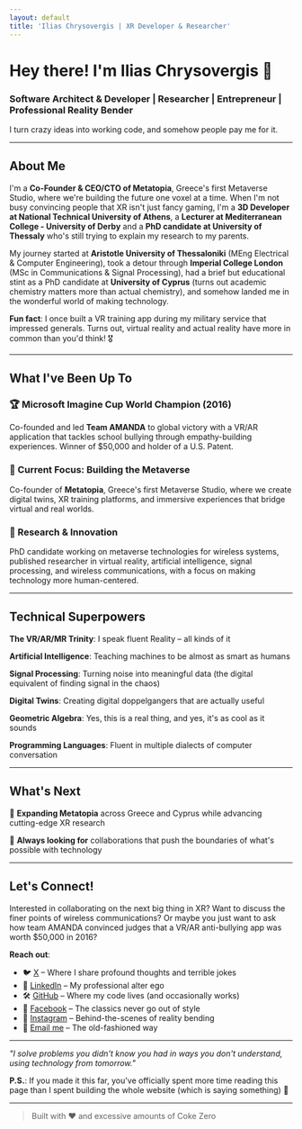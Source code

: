 ```yaml
---
layout: default
title: 'Ilias Chrysovergis | XR Developer & Researcher'
---
```


# Hey there! I'm Ilias Chrysovergis 👋

### Software Architect & Developer | Researcher | Entrepreneur | Professional Reality Bender

I turn crazy ideas into working code, and somehow people pay me for it.

---

## About Me

I'm a **Co-Founder & CEO/CTO of Metatopia**, Greece's first Metaverse Studio, where we're building the future one voxel at a time. When I'm not busy convincing people that XR isn't just fancy gaming, I'm a **3D Developer at National Technical University of Athens**, a **Lecturer at Mediterranean College - University of Derby** and a **PhD candidate at University of Thessaly** who's still trying to explain my research to my parents.

My journey started at **Aristotle University of Thessaloniki** (MEng Electrical & Computer Engineering), took a detour through **Imperial College London** (MSc in Communications & Signal Processing), had a brief but educational stint as a PhD candidate at **University of Cyprus** (turns out academic chemistry matters more than actual chemistry), and somehow landed me in the wonderful world of making technology.

**Fun fact**: I once built a VR training app during my military service that impressed generals. Turns out, virtual reality and actual reality have more in common than you'd think! 🎖️

---

## What I've Been Up To

### 🏆 Microsoft Imagine Cup World Champion (2016)
Co-founded and led **Team AMANDA** to global victory with a VR/AR application that tackles school bullying through empathy-building experiences. Winner of $50,000 and holder of a U.S. Patent.

### 🚀 Current Focus: Building the Metaverse
Co-founder of **Metatopia**, Greece's first Metaverse Studio, where we create digital twins, XR training platforms, and immersive experiences that bridge virtual and real worlds.

### 🔬 Research & Innovation
PhD candidate working on metaverse technologies for wireless systems, published researcher in virtual reality, artificial intelligence, signal processing, and wireless communications, with a focus on making technology more human-centered.

---

## Technical Superpowers

**The VR/AR/MR Trinity**: I speak fluent Reality – all kinds of it

**Artificial Intelligence**: Teaching machines to be almost as smart as humans

**Signal Processing**: Turning noise into meaningful data (the digital equivalent of finding signal in the chaos)

**Digital Twins**: Creating digital doppelgangers that are actually useful

**Geometric Algebra**: Yes, this is a real thing, and yes, it's as cool as it sounds

**Programming Languages**: Fluent in multiple dialects of computer conversation

---

## What's Next

🚀 **Expanding Metatopia** across Greece and Cyprus while advancing cutting-edge XR research

🎯 **Always looking for** collaborations that push the boundaries of what's possible with technology

---

## Let's Connect!

Interested in collaborating on the next big thing in XR? Want to discuss the finer points of wireless communications? Or maybe you just want to ask how team AMANDA convinced judges that a VR/AR anti-bullying app was worth $50,000 in 2016?

**Reach out**: 
- 🐦 [X](https://x.com/iliachry) – Where I share profound thoughts and terrible jokes
- 💼 [LinkedIn](https://linkedin.com/in/ilias-chrysovergis) – My professional alter ego
- 🛠️ [GitHub](https://github.com/iliachry) – Where my code lives (and occasionally works)
- 📘 [Facebook](https://facebook.com/elias.chrissovergis) – The classics never go out of style
- 📸 [Instagram](https://instagram.com/ilias_xr) – Behind-the-scenes of reality bending
- 📧 [Email me](mailto:iliachry@iliachry.com) – The old-fashioned way

---

*"I solve problems you didn't know you had in ways you don't understand, using technology from tomorrow."* 

**P.S.**: If you made it this far, you've officially spent more time reading this page than I spent building the whole website (which is saying something) 🐛

---

> Built with ❤️ and excessive amounts of Coke Zero 